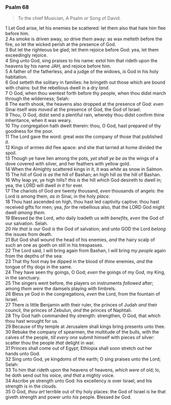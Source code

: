 ### Psalm 68

> To the chief Musician, A Psalm *or* Song of David.

1 Let God arise, let his enemies be scattered: let them also that hate him flee before him.  
2 As smoke is driven away, *so* drive *them* away: as wax melteth before the fire, *so* let the wicked perish at the presence of God.  
3 But let the righteous be glad; let them rejoice before God: yea, let them exceedingly rejoice.  
4 Sing unto God, sing praises to his name: extol him that rideth upon the heavens by his name JAH, and rejoice before him.  
5 A father of the fatherless, and a judge of the widows, *is* God in his holy habitation.  
6 God setteth the solitary in families: he bringeth out those which are bound with chains: but the rebellious dwell in a dry *land*.  
7 O God, when thou wentest forth before thy people, when thou didst march through the wilderness; Selah:  
8 The earth shook, the heavens also dropped at the presence of God: *even* Sinai itself *was moved* at the presence of God, the God of Israel.  
9 Thou, O God, didst send a plentiful rain, whereby thou didst confirm thine inheritance, when it was weary.  
10 Thy congregation hath dwelt therein: thou, O God, hast prepared of thy goodness for the poor.  
11 The Lord gave the word: great *was* the company of those that published *it*.  
12 Kings of armies did flee apace: and she that tarried at home divided the spoil.  
13 Though ye have lien among the pots, *yet shall ye be as* the wings of a dove covered with silver, and her feathers with yellow gold.  
14 When the Almighty scattered kings in it, it was *white* as snow in Salmon.  
15 The hill of God *is as* the hill of Bashan; an high hill *as* the hill of Bashan.  
16 Why leap ye, ye high hills? *this is* the hill *which* God desireth to dwell in; yea, the LORD will dwell *in it* for ever.  
17 The chariots of God *are* twenty thousand, *even* thousands of angels: the Lord *is* among them, *as in* Sinai, in the holy *place*.  
18 Thou hast ascended on high, thou hast led captivity captive: thou hast received gifts for men; yea, *for* the rebellious also, that the LORD God might dwell *among them*.  
19 Blessed *be* the Lord, *who* daily loadeth us *with benefits, even* the God of our salvation. Selah.  
20 *He that is* our God *is* the God of salvation; and unto GOD the Lord *belong* the issues from death.  
21 But God shall wound the head of his enemies, *and* the hairy scalp of such an one as goeth on still in his trespasses.  
22 The Lord said, I will bring again from Bashan, I will bring *my people* again from the depths of the sea:  
23 That thy foot may be dipped in the blood of *thine* enemies, *and* the tongue of thy dogs in the same.  
24 They have seen thy goings, O God; *even* the goings of my God, my King, in the sanctuary.  
25 The singers went before, the players on instruments *followed* after; among *them were* the damsels playing with timbrels.  
26 Bless ye God in the congregations, *even* the Lord, from the fountain of Israel.  
27 There *is* little Benjamin *with* their ruler, the princes of Judah *and* their council, the princes of Zebulun, *and* the princes of Naphtali.  
28 Thy God hath commanded thy strength: strengthen, O God, that which thou hast wrought for us.  
29 Because of thy temple at Jerusalem shall kings bring presents unto thee.  
30 Rebuke the company of spearmen, the multitude of the bulls, with the calves of the people, *till every one* submit himself with pieces of silver: scatter thou the people *that* delight in war.  
31 Princes shall come out of Egypt; Ethiopia shall soon stretch out her hands unto God.  
32 Sing unto God, ye kingdoms of the earth; O sing praises unto the Lord; Selah:  
33 To him that rideth upon the heavens of heavens, *which were* of old; lo, he doth send out his voice, *and that* a mighty voice.  
34 Ascribe ye strength unto God: his excellency *is* over Israel, and his strength *is* in the clouds.  
35 O God, *thou art* terrible out of thy holy places: the God of Israel *is* he that giveth strength and power unto *his* people. Blessed *be* God.  
